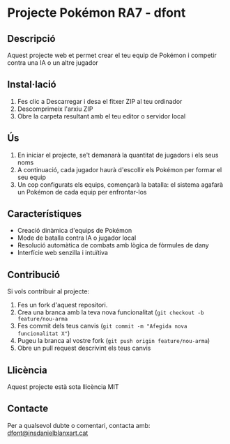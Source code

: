 # Projecte Pokémon RA7 - dfont

## Descripció

Aquest projecte web et permet crear el teu equip de Pokémon i competir contra una IA o un altre jugador

## Instal·lació

1. Fes clic a Descarregar i desa el fitxer ZIP al teu ordinador
2. Descomprimeix l'arxiu ZIP
3. Obre la carpeta resultant amb el teu editor o servidor local

## Ús

1. En iniciar el projecte, se't demanarà la quantitat de jugadors i els seus noms
2. A continuació, cada jugador haurà d'escollir els Pokémon per formar el seu equip
3. Un cop configurats els equips, començarà la batalla: el sistema agafarà un Pokémon de cada equip per enfrontar-los

## Característiques

- Creació dinàmica d'equips de Pokémon
- Mode de batalla contra IA o jugador local
- Resolució automàtica de combats amb lògica de fòrmules de dany
- Interfície web senzilla i intuïtiva

## Contribució

Si vols contribuir al projecte:

1. Fes un fork d'aquest repositori.
2. Crea una branca amb la teva nova funcionalitat (`git checkout -b feature/nou-arma`
3. Fes commit dels teus canvis (`git commit -m "Afegida nova funcionalitat X"`)
4. Pugeu la branca al vostre fork (`git push origin feature/nou-arma`)
5. Obre un pull request descrivint els teus canvis

## Llicència

Aquest projecte està sota llicència MIT

## Contacte

Per a qualsevol dubte o comentari, contacta amb: dfont@insdanielblanxart.cat

